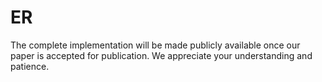 # ER
The complete implementation will be made publicly available once our paper is accepted for publication. We appreciate your understanding and patience.
